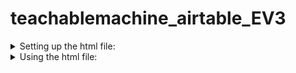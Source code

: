 # teachablemachine_airtable_EV3
<details>
 
<summary> Setting up the html file:</summary>

<details>
<summary>1.	Train your Teachable Machine code. </summary>

<br>
<br> 

Go to https://teachablemachine.withgoogle.com/ and click on Get Started button

<br>
<br> 

![Getting started](/images/getstarted.png)

<br>
<br> 
</details>
 
<details>
 
<summary> 2.	Select the Audio Project</summary>

<br>
<br> 

![audio project](/images/audioproject.png)

<br>
<br> 

</details>
 
<details>
 
<summary>3.	Record sounds to train your model  </summary>

<br>
<br> 

Click on the microphone button to start recording. Record more samples for accuracy. Then click the Train Model button.

<br>
<br> 

![trainingscreen](/images/trainingscreen1.png)

<br>
<br> 

</details>

<details>
 
<summary>4. Export your Model.  </summary>

<br>
<br> 

Once you have recorded all samples and trained your data, click Export Model.

<br>
<br> 

![trainedscreen](/images/trainedscreen.png)

<br>
<br> 

</details>

<details>
 
<summary>5. Get the model url  </summary>

<br>
<br>  

Click on the Upload/Update my cloud model to create or update your model url. Copy the url from this page. 

<br>
<br> 

![update](/images/update.png)

<br>
<br> 

</details>

<details>
 
<summary> 5.	Edit the TeachableMachine.html file. </summary>

<br>
<br>  

Download and right-click and open the TeachableAudio.html file in a text editor like Sublime Text or VSCode. 
Paste the model url in the URL line. 
Similarly, Obtain APIKey and BaseID for your Airtable document and replace the text for APIKey and BaseID variables.

<br>
<br> 

![apiupdate](/images/updateapi.png)

<br>
<br> 

</details>

</details>

<details>
 
<summary> Using the html file:</summary>
 
<br>
<br> 

After editing the html file with model url, APIKey and BaseID open it on your browser and hit start button. 
If it hears one of your trained models it creates a record on the Airtable document.


<br>
<br> 

<i> proceed with caution from here on...</i>

<br>
<br> 

The Airtable document is  updated only when a different sound is registered. For example, if I have a model to detect snapping and ticking sound and I snap twice subsequently Airtable will  be updated with only one snap record. In other words, the Airtable will only register the change in the input audio.  This is done to avoid unnecessarily creating too many records. 

<br>
<br> 

If you would like to record all the sound results then simply remove the section below with sendData(classLabels[highestIndex]);

![apiupdate](/images/code.png)
 
 </details>
